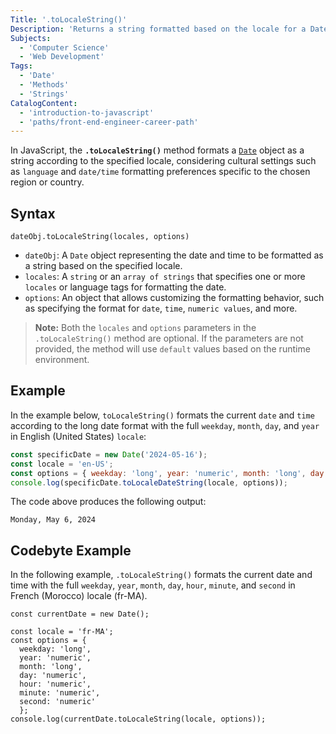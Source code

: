 ```yaml
---
Title: '.toLocaleString()'
Description: 'Returns a string formatted based on the locale for a Date object in JavaScript.'
Subjects:
  - 'Computer Science'
  - 'Web Development'
Tags:
  - 'Date'
  - 'Methods'
  - 'Strings'
CatalogContent:
  - 'introduction-to-javascript'
  - 'paths/front-end-engineer-career-path'
---
```


In JavaScript, the **`.toLocaleString()`** method formats a [`Date`](https://www.codecademy.com/resources/docs/javascript/dates) object as a string according to the specified locale, considering cultural settings such as `language` and `date/time` formatting preferences specific to the chosen region or country.

## Syntax  

```pseudo
dateObj.toLocaleString(locales, options)
```

- `dateObj`: A `Date` object representing the date and time to be formatted as a string based on the specified locale.
- `locales`: A `string` or an `array of strings` that specifies one or more `locales` or language tags for formatting the date. 
- `options`: An object that allows customizing the formatting behavior, such as specifying the format for `date`, `time`, `numeric values`, and more.

> **Note:** Both the `locales` and `options` parameters in the `.toLocaleString()` method are optional. If the parameters are not provided, the method will use `default` values based on the runtime environment.


## Example  

In the example below, `toLocaleString()` formats the current `date` and `time` according to the long date format with the full `weekday`, `month`, `day`, and `year` in English (United States) `locale`:

```js
const specificDate = new Date('2024-05-16'); 
const locale = 'en-US';
const options = { weekday: 'long', year: 'numeric', month: 'long', day: 'numeric' };
console.log(specificDate.toLocaleDateString(locale, options));
```

The code above produces the following output:

```shell
Monday, May 6, 2024
```

## Codebyte Example

In the following example, `.toLocaleString()` formats the current date and time with the full `weekday`, `year`, `month`, `day`, `hour`, `minute`, and `second` in French (Morocco) locale (fr-MA).

```codebyte/javascript
const currentDate = new Date();

const locale = 'fr-MA';
const options = { 
  weekday: 'long', 
  year: 'numeric', 
  month: 'long', 
  day: 'numeric', 
  hour: 'numeric', 
  minute: 'numeric', 
  second: 'numeric' 
  };
console.log(currentDate.toLocaleString(locale, options));
```
